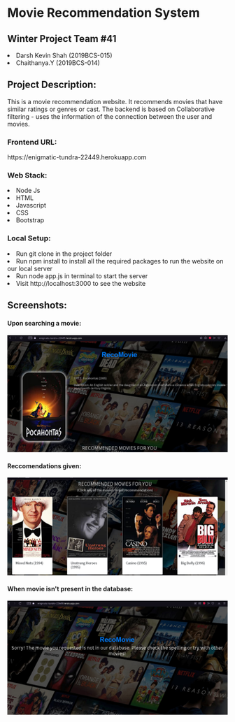<h1> Movie Recommendation System </h1>
  
<h2> Winter Project Team #41 </h2>
     <li> Darsh Kevin Shah (2019BCS-015) </li>
    <li> Chaithanya.Y (2019BCS-014) </li>
  
  <h2> Project Description: </h2>
  This is a movie recommendation website. It recommends movies that have similar ratings or genres or cast. The backend is based on
  Collaborative filtering - uses the information of the connection between the user and movies.
 
 <h3> Frontend URL: </h3>
  https://enigmatic-tundra-22449.herokuapp.com
 
 <h3> Web Stack: </h3>
   <li> Node Js </li>
   <li> HTML </li>
   <li> Javascript </li>
   <li> CSS </li>
   <li> Bootstrap </li>
 
   <h3> Local Setup: </h3>
  <li> Run git clone in the project folder </li>
  <li> Run npm install to install all the required packages to run the website on our local server </li>
  <li> Run node app.js in terminal to start the server </li>
  <li> Visit http://localhost:3000 to see the website </li>
 
  <h2> Screenshots: </h2>
  
  <h4> Upon searching a movie: <h4>
  <img src="https://github.com/darsh12shah/reco-movie/blob/main/movie%20info.png">
    
  <h4> Reccomendations given: </h4>
  <img src="https://github.com/darsh12shah/reco-movie/blob/main/Screenshot%20(5).png">

  <h4> When movie isn't present in the database: </h4>
  <img src="https://github.com/darsh12shah/reco-movie/blob/main/failure.png.png">

 
 
